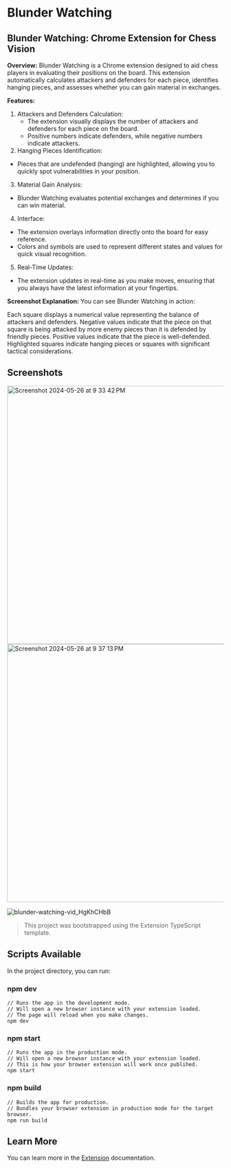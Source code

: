 # Blunder Watching
## Blunder Watching: Chrome Extension for Chess Vision

**Overview:**
Blunder Watching is a Chrome extension designed to aid chess players in evaluating their positions on the board. This extension automatically calculates attackers and defenders for each piece, identifies hanging pieces, and assesses whether you can gain material in exchanges.

**Features:**
1. Attackers and Defenders Calculation:
   - The extension visually displays the number of attackers and defenders for each piece on the board.
   - Positive numbers indicate defenders, while negative numbers indicate attackers.
2. Hanging Pieces Identification:
  - Pieces that are undefended (hanging) are highlighted, allowing you to quickly spot vulnerabilities in your position.
3. Material Gain Analysis:
  - Blunder Watching evaluates potential exchanges and determines if you can win material.
4. Interface:
  - The extension overlays information directly onto the board for easy reference.
  - Colors and symbols are used to represent different states and values for quick visual recognition.
5. Real-Time Updates:
  - The extension updates in real-time as you make moves, ensuring that you always have the latest information at your fingertips.

**Screenshot Explanation:**
You can see Blunder Watching in action:

Each square displays a numerical value representing the balance of attackers and defenders.
Negative values indicate that the piece on that square is being attacked by more enemy pieces than it is defended by friendly pieces.
Positive values indicate that the piece is well-defended.
Highlighted squares indicate hanging pieces or squares with significant tactical considerations.

## Screenshots
<img width="600" alt="Screenshot 2024-05-26 at 9 33 42 PM" src="https://github.com/selmetwa/blunder-watching/assets/46908343/4f26a25b-edbb-4fb8-94bc-4c8396da6b9e">
<img width="600" alt="Screenshot 2024-05-26 at 9 37 13 PM" src="https://github.com/selmetwa/blunder-watching/assets/46908343/0bdfa489-2d56-4010-abbf-3ea711d6d1ff">

![blunder-watching-vid_HgKhCHbB](https://github.com/selmetwa/blunder-watching/assets/46908343/57139a6e-b076-467b-a207-d5accc782696)

> This project was bootstrapped using the Extension TypeScript template.

## Scripts Available

In the project directory, you can run:

### npm dev

```
// Runs the app in the development mode.
// Will open a new browser instance with your extension loaded.
// The page will reload when you make changes.
npm dev
```

### npm start

```
// Runs the app in the production mode.
// Will open a new browser instance with your extension loaded.
// This is how your browser extension will work once publihed.
npm start
```

### npm build

```
// Builds the app for production.
// Bundles your browser extension in production mode for the target browser.
npm run build
```

## Learn More

You can learn more in the [Extension](https://extension.js.org) documentation.
